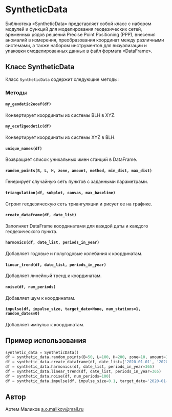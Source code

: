 # SyntheticData

Библиотека «SyntheticData» представляет собой класс с набором модулей и функций для моделирования геодезических сетей, временных рядов решений Precise Point Positioning (PPP), внесения аномалий в измерения, преобразования координат между различными системами, а также набором инструментов для визуализации и упаковки смоделированных данных в файл формата «DataFrame». 

## **Класс SyntheticData**

Класс `SyntheticData` содержит следующие методы:

### Методы

#### `my_geodetic2ecef(df)`

Конвертирует координаты из системы BLH в XYZ.

#### `my_ecef2geodetic(df)`

Конвертирует координаты из системы XYZ в BLH.

#### `unique_names(df)`

Возвращает список уникальных имен станций в DataFrame.

#### `random_points(B, L, H, zone, amount, method, min_dist, max_dist)`

Генерирует случайную сеть пунктов с заданными параметрами.

#### `triangulation(df, subplot, canvas, max_baseline)`

Строит геодезическую сеть триангуляции и рисует ее на графике.

#### `create_dataframe(df, date_list)`

Заполняет DataFrame координатами для каждой даты и каждого геодезического пункта.

#### `harmonics(df, date_list, periods_in_year)`

Добавляет годовые и полугодовые колебания к координатам.

#### `linear_trend(df, date_list, periods_in_year)`

Добавляет линейный тренд к координатам.

#### `noise(df, num_periods)`

Добавляет шум к координатам.

#### `impulse(df, impulse_size, target_date=None, num_stations=1, random_dates=0)`

Добавляет импульс к координатам.

## **Пример использования**

```python
synthetic_data = SyntheticData() 
df = synthetic_data.random_points(B=50, L=100, H=200, zone=10, amount=10, method='consistent', min_dist=5, max_dist=20) 
df = synthetic_data.create_dataframe(df, date_list=['2020-01-01', '2020-01-02', ...]) 
df = synthetic_data.harmonics(df, date_list, periods_in_year=365) 
df = synthetic_data.linear_trend(df, date_list, periods_in_year=365) 
df = synthetic_data.noise(df, num_periods=100) 
df = synthetic_data.impulse(df, impulse_size=0.1, target_date='2020-01-01', num_stations=1) 
```

## **Автор**

Артем Маликов 
a.o.malikov@mail.ru
